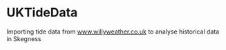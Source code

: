 # UKTideData

Importing tide data from www.willyweather.co.uk to analyse historical data in Skegness
